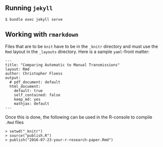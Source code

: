 ## Running `jekyll`

    $ bundle exec jekyll serve

## Working with `rmarkdown`

Files that are to be `knit` have to be in the `_knitr` directory and must use
the `Rmd` layout in the `_layouts` directory. Here is a sample `yaml`-front
matter:

    ---
    title: "Comparing Automatic to Manual Transmissions"
    layout: Rmd
    author: Christopher Floess
    output:
      # pdf_document: default
      html_document:
        default: true
        self_contained: false
        keep_md: yes
        mathjax: default
    ---

Once this is done, the following can be used in the R-console to compile `.Rmd`
files

    > setwd("_knitr")
    > source("publish.R")
    > publish("2016-07-23-your-r-research-paper.Rmd")

